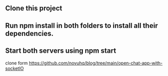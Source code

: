 ## Clone this project

## Run npm install in both folders to install all their dependencies.

## Start both servers using npm start


clone form https://github.com/novuhq/blog/tree/main/open-chat-app-with-socketIO